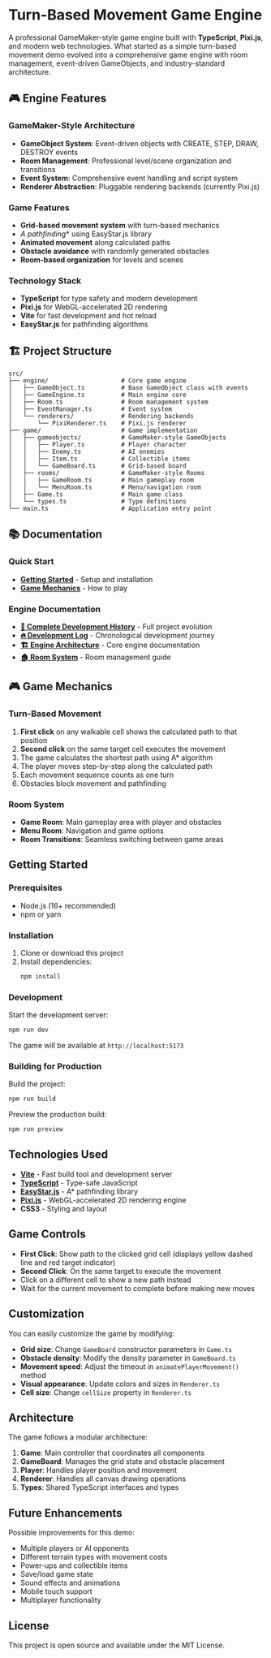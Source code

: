 # Turn-Based Movement Game Engine

A professional GameMaker-style game engine built with **TypeScript**, **Pixi.js**, and modern web technologies. What started as a simple turn-based movement demo evolved into a comprehensive game engine with room management, event-driven GameObjects, and industry-standard architecture.

## 🎮 Engine Features

### GameMaker-Style Architecture
- **GameObject System**: Event-driven objects with CREATE, STEP, DRAW, DESTROY events
- **Room Management**: Professional level/scene organization and transitions
- **Event System**: Comprehensive event handling and script system
- **Renderer Abstraction**: Pluggable rendering backends (currently Pixi.js)

### Game Features
- **Grid-based movement system** with turn-based mechanics
- **A* pathfinding** using EasyStar.js library
- **Animated movement** along calculated paths
- **Obstacle avoidance** with randomly generated obstacles
- **Room-based organization** for levels and scenes

### Technology Stack
- **TypeScript** for type safety and modern development
- **Pixi.js** for WebGL-accelerated 2D rendering
- **Vite** for fast development and hot reload
- **EasyStar.js** for pathfinding algorithms

## 🏗️ Project Structure

```
src/
├── engine/                    # Core game engine
│   ├── GameObject.ts          # Base GameObject class with events
│   ├── GameEngine.ts          # Main engine core
│   ├── Room.ts                # Room management system
│   ├── EventManager.ts        # Event system
│   └── renderers/             # Rendering backends
│       └── PixiRenderer.ts    # Pixi.js renderer
├── game/                      # Game implementation
│   ├── gameobjects/           # GameMaker-style GameObjects
│   │   ├── Player.ts          # Player character
│   │   ├── Enemy.ts           # AI enemies
│   │   ├── Item.ts            # Collectible items
│   │   └── GameBoard.ts       # Grid-based board
│   ├── rooms/                 # GameMaker-style Rooms
│   │   ├── GameRoom.ts        # Main gameplay room
│   │   └── MenuRoom.ts        # Menu/navigation room
│   ├── Game.ts                # Main game class
│   └── types.ts               # Type definitions
└── main.ts                    # Application entry point
```

## 📚 Documentation

### Quick Start
- **[Getting Started](#getting-started)** - Setup and installation
- **[Game Mechanics](#game-mechanics)** - How to play

### Engine Documentation
- **[📖 Complete Development History](./history/README.md)** - Full project evolution
- **[🔥 Development Log](./history/DEV_LOG.md)** - Chronological development journey
- **[🏗️ Engine Architecture](./history/ENGINE.md)** - Core engine documentation
- **[🏠 Room System](./history/ROOM_SYSTEM.md)** - Room management guide

## 🎮 Game Mechanics

### Turn-Based Movement
1. **First click** on any walkable cell shows the calculated path to that position
2. **Second click** on the same target cell executes the movement
3. The game calculates the shortest path using A* algorithm
4. The player moves step-by-step along the calculated path
5. Each movement sequence counts as one turn
6. Obstacles block movement and pathfinding

### Room System
- **Game Room**: Main gameplay area with player and obstacles
- **Menu Room**: Navigation and game options
- **Room Transitions**: Seamless switching between game areas

## Getting Started

### Prerequisites

- Node.js (16+ recommended)
- npm or yarn

### Installation

1. Clone or download this project
2. Install dependencies:
   ```bash
   npm install
   ```

### Development

Start the development server:
```bash
npm run dev
```

The game will be available at `http://localhost:5173`

### Building for Production

Build the project:
```bash
npm run build
```

Preview the production build:
```bash
npm run preview
```

## Technologies Used

- **[Vite](https://vite.dev/)** - Fast build tool and development server
- **[TypeScript](https://www.typescriptlang.org/)** - Type-safe JavaScript
- **[EasyStar.js](https://github.com/prettymuchbryce/easystarjs)** - A* pathfinding library
- **[Pixi.js](https://pixijs.com/)** - WebGL-accelerated 2D rendering engine
- **CSS3** - Styling and layout

## Game Controls

- **First Click**: Show path to the clicked grid cell (displays yellow dashed line and red target indicator)
- **Second Click**: On the same target to execute the movement
- Click on a different cell to show a new path instead
- Wait for the current movement to complete before making new moves

## Customization

You can easily customize the game by modifying:

- **Grid size**: Change `GameBoard` constructor parameters in `Game.ts`
- **Obstacle density**: Modify the density parameter in `GameBoard.ts`
- **Movement speed**: Adjust the timeout in `animatePlayerMovement()` method
- **Visual appearance**: Update colors and sizes in `Renderer.ts`
- **Cell size**: Change `cellSize` property in `Renderer.ts`

## Architecture

The game follows a modular architecture:

1. **Game**: Main controller that coordinates all components
2. **GameBoard**: Manages the grid state and obstacle placement
3. **Player**: Handles player position and movement
4. **Renderer**: Handles all canvas drawing operations
5. **Types**: Shared TypeScript interfaces and types

## Future Enhancements

Possible improvements for this demo:

- Multiple players or AI opponents
- Different terrain types with movement costs
- Power-ups and collectible items
- Save/load game state
- Sound effects and animations
- Mobile touch support
- Multiplayer functionality

## License

This project is open source and available under the MIT License.

